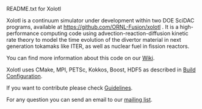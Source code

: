 README.txt for Xolotl

Xolotl is a continuum simulator under development within two DOE SciDAC programs, available at https://github.com/ORNL-Fusion/xolotl . It is a high-performance computing code using advection-reaction-diffusion kinetic rate theory to model the time evolution of the divertor material in next generation tokamaks like ITER, as well as nuclear fuel in fission reactors.

You can find more information about this code on our [Wiki](https://github.com/ORNL-Fusion/xolotl/wiki).

Xolotl uses CMake, MPI, PETSc, Kokkos, Boost, HDF5 as described in [Build Configuration](https://github.com/ORNL-Fusion/xolotl/wiki/Build-Configuration).

If you want to contribute please check [Guidelines](https://github.com/ORNL-Fusion/xolotl/wiki/Guidelines).

For any question you can send an email to our [mailing list](xolotl-psi-development@lists.sourceforge.net).
